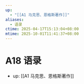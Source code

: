 ```yaml
---
up:
  - "[[A1 马克思、恩格斯著作]]"
aliases:
  - 语录
ctime: 2025-04-17T15:13:04+08:00
mtime: 2025-10-01T11:41:37+08:00
---
```


# A18 语录

- up: [[A1 马克思、恩格斯著作]]
